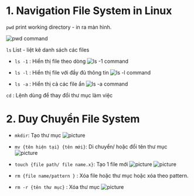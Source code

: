 # 1. Navigation File System in Linux

`pwd` print working directory  - in ra màn hình.

![pwd command](/images/pwd_command_linux.PNG)

`ls` List - liệt kê danh sách các files

* `ls -1` : Hiển thị file theo dòng
![ls -1 command](/images/ls-1_command_linux.PNG)

* `ls -l` : Hiển thị file với đầy đủ thông tin
![ls -l command](/images/ls-l_command_linux.PNG)

* `ls -a` : Hiển thị cả các file ẩn
![ls -a command](/images/ls-a_command_linux.PNG)

 `cd` : Lệnh dùng để thay đổi thư mục làm việc

# 2. Duy Chuyển File System

* `mkdir`: Tạo thư mục
![picture](/images/mkdir_test.PNG)

* `mv {tên hiện tại} {tên mới}`: Di chuyển/ hoặc đổi tên thư mục
![picture](/images/mv_test_test_final.PNG)

* `touch {file path/ file name.x}`: Tạo 1 file mới
![picture](/images/touch_file_.txt.PNG)
![picture](/images/touch_multiple_files.PNG)

* `rm {file name/pattern }` : Xóa file hoặc thư mục hoặc xóa theo pattern.
* `rm -r {tên thư mục}` : Xóa thư mục
![picture](/images/rm.PNG)
